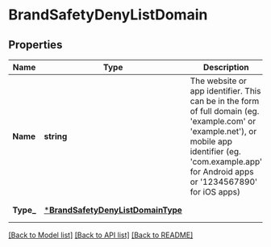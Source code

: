 # BrandSafetyDenyListDomain

## Properties
Name | Type | Description | Notes
------------ | ------------- | ------------- | -------------
**Name** | **string** | The website or app identifier. This can be in the form of full domain (eg. &#x27;example.com&#x27; or &#x27;example.net&#x27;), or mobile app identifier (eg. &#x27;com.example.app&#x27; for Android apps or &#x27;1234567890&#x27; for iOS apps)  | [default to null]
**Type_** | [***BrandSafetyDenyListDomainType**](BrandSafetyDenyListDomainType.md) |  | [default to null]

[[Back to Model list]](../README.md#documentation-for-models) [[Back to API list]](../README.md#documentation-for-api-endpoints) [[Back to README]](../README.md)

